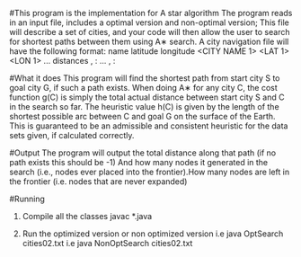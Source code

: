 #This program is the implementation for A star algorithm 
The program reads in an input file, includes a optimal version and non-optimal version; This file will describe a set of cities, and your code will then allow the user to search for shortest paths between them using A∗ search. A city navigation file will have the following format:
name latitude longitude
<CITY NAME 1> <LAT 1> <LON 1>
  ...
<CITY NAME N> <LAT N><LON N>
 distances
<CITY NAME X1>, <CITY NAME Y1>: <MILES BETWEEN CITY X1 AND CITY Y1>
  ...
<CITY NAME XM>, <CITY NAME YM>: <MILES BETWEEN CITY XM AND CITY YM>

#What it does
This program will find the shortest path from start city S to goal city G, if such a path exists. When doing A∗ for any city C, the cost function g(C) is simply the total actual distance between start city S and C in the search so far. The heuristic value h(C) is given by the length of the shortest possible arc between C and goal G on the surface of the Earth. This is guaranteed to be an admissible and consistent heuristic for the data sets given, if calculated correctly. 

#Output
The program will output the total distance along that path (if no path exists this should be -1) And how many nodes it generated in the search (i.e., nodes ever placed into the frontier).How many nodes are left in the frontier (i.e. nodes that are never expanded)

 #Running
1. Compile all the classes
	  javac *.java

2. Run the optimized version or non optimized version
 	i.e   java OptSearch cities02.txt
	i.e   java NonOptSearch cities02.txt
